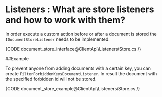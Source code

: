 # Listeners : What are store listeners and how to work with them?

In order execute a custom action before or after a document is stored the `IDocumentStoreListener` needs to be implemented:

{CODE document_store_interface@ClientApi\Listeners\Store.cs /}

##Example

To prevent anyone from adding documents with a certain key, you can create `FilterForbiddenKeysDocumentListener`. In result the document with the specified forbidden id will not be stored.

{CODE document_store_example@ClientApi\Listeners\Store.cs /}
